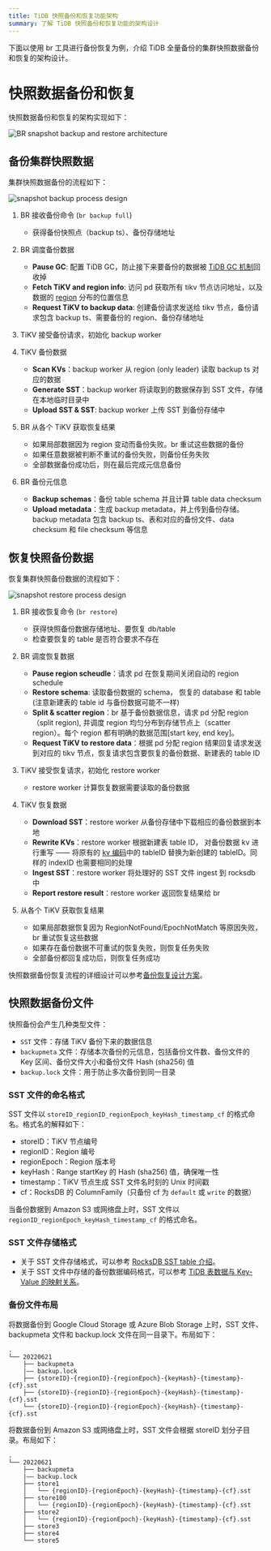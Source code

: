 ```yaml
---
title: TiDB 快照备份和恢复功能架构
summary: 了解 TiDB 快照备份和恢复功能的架构设计
---
```


下面以使用 br 工具进行备份恢复为例，介绍 TiDB 全量备份的集群快照数据备份和恢复的架构设计。

# 快照数据备份和恢复

快照数据备份和恢复的架构实现如下：

![BR snapshot backup and restore architecture](/media/br/br-snapshot-arch.png)

## 备份集群快照数据

集群快照数据备份的流程如下：

![snapshot backup process design](/media/br/br-snapshot-backup-ts.png)

1. BR 接收备份命令 (`br backup full`)
    * 获得备份快照点（backup ts）、备份存储地址

2. BR 调度备份数据
    * **Pause GC**: 配置 TiDB GC，防止接下来要备份的数据被 [TiDB GC 机制](/garbage-collection-overview.md)回收掉
    * **Fetch TiKV and region info**: 访问 pd 获取所有 tikv 节点访问地址，以及数据的 [region](/tidb-storage#region) 分布的位置信息
    * **Request TiKV to backup data**: 创建备份请求发送给 tikv 节点，备份请求包含 backup ts、需要备份的 region、备份存储地址

3. TiKV 接受备份请求，初始化 backup worker

4. TiKV 备份数据
    * **Scan KVs**：backup worker 从 region (only leader) 读取 backup ts 对应的数据
    * **Generate SST**：backup worker 将读取到的数据保存到 SST 文件，存储在本地临时目录中
    * **Upload SST & SST**: backup worker 上传 SST 到备份存储中

5. BR 从各个 TiKV 获取恢复结果
    * 如果局部数据因为 region 变动而备份失败。br 重试这些数据的备份
    * 如果任意数据被判断不重试的备份失败，则备份任务失败
    * 全部数据备份成功后，则在最后完成元信息备份

6. BR 备份元信息
    * **Backup schemas**：备份 table schema 并且计算 table data checksum
    * **Upload metadata**：生成 backup metadata，并上传到备份存储。 backup metadata 包含 backup ts、表和对应的备份文件、data checksum 和 file checksum 等信息

## 恢复快照备份数据

恢复集群快照备份数据的流程如下：

![snapshot restore process design](/media/br/br-snapshot-restore-ts.png)

1. BR 接收恢复命令 (`br restore`)
    * 获得快照备份数据存储地址、要恢复 db/table
    * 检查要恢复的 table 是否符合要求不存在

2. BR 调度恢复数据
    * **Pause region scheudle**：请求 pd 在恢复期间关闭自动的 region schedule
    * **Restore schema**: 读取备份数据的 schema， 恢复的 database 和 table (注意新建表的 table id 与备份数据可能不一样)
    * **Split & scatter region**：br 基于备份数据信息，请求 pd 分配 region（split region), 并调度 region 均匀分布到存储节点上（scatter region）。每个 region 都有明确的数据范围[start key, end key]。
    * **Request TiKV to restore data**：根据 pd 分配 region 结果回复请求发送到对应的 tikv 节点，恢复请求包含要恢复的备份数据、新建表的 table ID

3. TiKV 接受恢复请求，初始化 restore worker 
    * restore worker 计算恢复数据需要读取的备份数据

4. TiKV 恢复数据
    * **Download SST**：restore worker 从备份存储中下载相应的备份数据到本地
    * **Rewrite KVs**：restore worker 根据新建表 table ID， 对备份数据 kv 进行重写 —— 将原有的 [kv 编码](/tidb-computing#mapping-table-data-to-key-value)中的 tableID 替换为新创建的 tableID。同样的 indexID 也需要相同的处理
    * **Ingest SST**：restore worker 将处理好的 SST 文件 ingest 到 rocksdb 中
    * **Report restore result**：restore worker 返回恢复结果给 br

5. 从各个 TiKV 获取恢复结果
    * 如果局部数据恢复因为 RegionNotFound/EpochNotMatch 等原因失败，br 重试恢复这些数据
    * 如果存在备份数据不可重试的恢复失败，则恢复任务失败
    * 全部备份都回复成功后，则恢复任务成功

快照数据备份恢复流程的详细设计可以参考[备份恢复设计方案](https://github.com/pingcap/tidb/blob/master/br/docs/cn/2019-08-05-new-design-of-backup-restore.md)。

## 快照数据备份文件

快照备份会产生几种类型文件：

- `SST` 文件：存储 TiKV 备份下来的数据信息
- `backupmeta` 文件：存储本次备份的元信息，包括备份文件数、备份文件的 Key 区间、备份文件大小和备份文件 Hash (sha256) 值
- `backup.lock` 文件：用于防止多次备份到同一目录

### SST 文件的命名格式

SST 文件以 `storeID_regionID_regionEpoch_keyHash_timestamp_cf` 的格式命名。格式名的解释如下：

- storeID：TiKV 节点编号
- regionID：Region 编号
- regionEpoch：Region 版本号
- keyHash：Range startKey 的 Hash (sha256) 值，确保唯一性
- timestamp：TiKV 节点生成 SST 文件名时刻的 Unix 时间戳
- cf：RocksDB 的 ColumnFamily（只备份 cf 为 `default` 或 `write` 的数据）

当备份数据到 Amazon S3 或网络盘上时，SST 文件以 `regionID_regionEpoch_keyHash_timestamp_cf` 的格式命名。

### SST 文件存储格式

- 关于 SST 文件存储格式，可以参考 [RocksDB SST table 介绍](https://github.com/facebook/rocksdb/wiki/Rocksdb-BlockBasedTable-Format)。
- 关于 SST 文件中存储的备份数据编码格式，可以参考 [TiDB 表数据与 Key-Value 的映射关系](/tidb-computing.md#表数据与-key-value-的映射关系)。

### 备份文件布局

将数据备份到 Google Cloud Storage 或 Azure Blob Storage 上时，SST 文件、 backupmeta 文件和 backup.lock 文件在同一目录下。布局如下：

```
.
└── 20220621
    ├── backupmeta
    |—— backup.lock
    ├── {storeID}-{regionID}-{regionEpoch}-{keyHash}-{timestamp}-{cf}.sst
    ├── {storeID}-{regionID}-{regionEpoch}-{keyHash}-{timestamp}-{cf}.sst
    └── {storeID}-{regionID}-{regionEpoch}-{keyHash}-{timestamp}-{cf}.sst
```

将数据备份到 Amazon S3 或网络盘上时，SST 文件会根据 storeID 划分子目录。布局如下：

```
.
└── 20220621
    ├── backupmeta
    |—— backup.lock
    ├── store1
    │   └── {regionID}-{regionEpoch}-{keyHash}-{timestamp}-{cf}.sst
    ├── store100
    │   └── {regionID}-{regionEpoch}-{keyHash}-{timestamp}-{cf}.sst
    ├── store2
    │   └── {regionID}-{regionEpoch}-{keyHash}-{timestamp}-{cf}.sst
    ├── store3
    ├── store4
    └── store5
```
